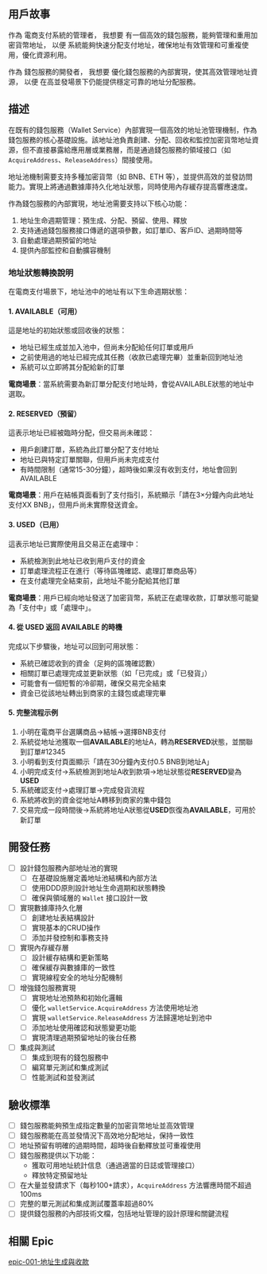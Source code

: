 ## 用戶故事
作為 電商支付系統的管理者，
我想要 有一個高效的錢包服務，能夠管理和重用加密貨幣地址，
以便 系統能夠快速分配支付地址，確保地址有效管理和可重複使用，優化資源利用。

作為 錢包服務的開發者，
我想要 優化錢包服務的內部實現，使其高效管理地址資源，
以便 在高並發場景下仍能提供穩定可靠的地址分配服務。

## 描述
在既有的錢包服務（Wallet Service）內部實現一個高效的地址池管理機制，作為錢包服務的核心基礎設施。該地址池負責創建、分配、回收和監控加密貨幣地址資源，但不直接暴露給應用層或業務層，而是通過錢包服務的領域接口（如 `AcquireAddress`、`ReleaseAddress`）間接使用。

地址池機制需要支持多種加密貨幣（如 BNB、ETH 等），並提供高效的並發訪問能力。實現上將通過數據庫持久化地址狀態，同時使用內存緩存提高響應速度。

作為錢包服務的內部實現，地址池需要支持以下核心功能：
1. 地址生命週期管理：預生成、分配、預留、使用、釋放
2. 支持通過錢包服務接口傳遞的選項參數，如訂單ID、客戶ID、過期時間等
3. 自動處理過期預留的地址
4. 提供內部監控和自動擴容機制

### 地址狀態轉換說明

在電商支付場景下，地址池中的地址有以下生命週期狀態：

#### 1. **AVAILABLE（可用）**
這是地址的初始狀態或回收後的狀態：
- 地址已經生成並加入池中，但尚未分配給任何訂單或用戶
- 之前使用過的地址已經完成其任務（收款已處理完畢）並重新回到地址池
- 系統可以立即將其分配給新的訂單

**電商場景**：當系統需要為新訂單分配支付地址時，會從AVAILABLE狀態的地址中選取。

#### 2. **RESERVED（預留）**
這表示地址已經被臨時分配，但交易尚未確認：
- 用戶創建訂單，系統為此訂單分配了支付地址
- 地址已與特定訂單關聯，但用戶尚未完成支付
- 有時間限制（通常15-30分鐘），超時後如果沒有收到支付，地址會回到AVAILABLE

**電商場景**：用戶在結帳頁面看到了支付指引，系統顯示「請在3×分鐘內向此地址支付XX BNB」，但用戶尚未實際發送資金。

#### 3. **USED（已用）**
這表示地址已實際使用且交易正在處理中：
- 系統檢測到此地址已收到用戶支付的資金
- 訂單處理流程正在進行（等待區塊確認、處理訂單商品等）
- 在支付處理完全結束前，此地址不能分配給其他訂單

**電商場景**：用戶已經向地址發送了加密貨幣，系統正在處理收款，訂單狀態可能變為「支付中」或「處理中」。

#### 4. **從 USED 返回 AVAILABLE 的時機**
完成以下步驟後，地址可以回到可用狀態：
- 系統已確認收到的資金（足夠的區塊確認數）
- 相關訂單已處理完成並更新狀態（如「已完成」或「已發貨」）
- 可能會有一個短暫的冷卻期，確保交易完全結束
- 資金已從該地址轉出到商家的主錢包或處理完畢

#### 5. **完整流程示例**

1. 小明在電商平台選購商品→結帳→選擇BNB支付
2. 系統從地址池獲取一個**AVAILABLE**的地址A，轉為**RESERVED**狀態，並關聯到訂單#12345
3. 小明看到支付頁面顯示「請在30分鐘內支付0.5 BNB到地址A」
4. 小明完成支付→系統檢測到地址A收到款項→地址狀態從**RESERVED**變為**USED**
5. 系統確認支付→處理訂單→完成發貨流程
6. 系統將收到的資金從地址A轉移到商家的集中錢包
7. 交易完成一段時間後→系統將地址A狀態從**USED**恢復為**AVAILABLE**，可用於新訂單

## 開發任務
- [ ] 設計錢包服務內部地址池的實現
  - [ ] 在基礎設施層定義地址池結構和內部方法
  - [ ] 使用DDD原則設計地址生命週期和狀態轉換
  - [ ] 確保與領域層的 `Wallet` 接口設計一致

- [ ] 實現數據庫持久化層
  - [ ] 創建地址表結構設計
  - [ ] 實現基本的CRUD操作
  - [ ] 添加并發控制和事務支持

- [ ] 實現內存緩存層
  - [ ] 設計緩存結構和更新策略
  - [ ] 確保緩存與數據庫的一致性
  - [ ] 實現線程安全的地址分配機制

- [ ] 增強錢包服務實現
  - [ ] 實現地址池預熱和初始化邏輯
  - [ ] 優化 `walletService.AcquireAddress` 方法使用地址池
  - [ ] 實現 `walletService.ReleaseAddress` 方法歸還地址到池中
  - [ ] 添加地址使用確認和狀態變更功能
  - [ ] 實現清理過期預留地址的後台任務

- [ ] 集成與測試
  - [ ] 集成到現有的錢包服務中
  - [ ] 編寫單元測試和集成測試
  - [ ] 性能測試和並發測試

## 驗收標準
- [ ] 錢包服務能夠預生成指定數量的加密貨幣地址並高效管理
- [ ] 錢包服務能在高並發情況下高效地分配地址，保持一致性
- [ ] 地址預留有明確的過期時間，超時後自動釋放並可重複使用
- [ ] 錢包服務提供以下功能：
  - 獲取可用地址統計信息（通過適當的日誌或管理接口）
  - 釋放特定預留地址
- [ ] 在大量並發請求下（每秒100+請求），`AcquireAddress` 方法響應時間不超過100ms
- [ ] 完整的單元測試和集成測試覆蓋率超過80%
- [ ] 提供錢包服務的內部技術文檔，包括地址管理的設計原理和關鍵流程

## 相關 Epic
[epic-001-地址生成與收款](../../epics/epic-001-地址生成與收款.md)